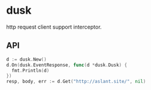 # dusk

http request client support interceptor.

## API

```go
d := dusk.New()
d.On(dusk.EventResponse, func(d *dusk.Dusk) {
  fmt.Println(d)
})
resp, body, err := d.Get("http://aslant.site/", nil)
```
